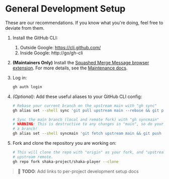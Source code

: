 # General Development Setup

These are our recommendations.  If you know what you're doing, feel free to
deviate from them.

1. Install the GitHub CLI:
   1. Outside Google: https://cli.github.com/
   1. Inside Google: http://go/gh-cli

1. **(Maintainers Only)** Install the
   [Squashed Merge Message browser extension](https://github.com/zachwhaley/squashed-merge-message#install).
   For more details, see the [Maintenance docs](../maintenance/#pr-process).

1. Log in:
   ```sh
   gh auth login
   ```

1. *(Optional)*: Add these useful aliases to your GitHub CLI config:
   ```sh
   # Rebase your current branch on the upstream main with "gh sync"
   gh alias set --shell sync 'git pull upstream main --rebase && git push -f'

   # Sync the main branch (local and remote fork) with "gh syncmain"
   # WARNING: This is destructive to any changes in "main", so do your work in
   # a branch!
   gh alias set --shell syncmain 'git fetch upstream main && git push -f origin upstream/main:main && git push -f . upstream/main:main'
   ```

1. Fork and clone the repository you are working on:
   ```sh
   # This will clone the repo with "origin" as your fork, and "upstream" as the
   # upstream remote.
   gh repo fork shaka-project/shaka-player --clone
   ```

> :pencil: **TODO**: Add links to per-project development setup docs
